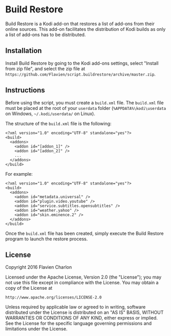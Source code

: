 Build Restore
=============

Build Restore is a Kodi add-on that restores a list of add-ons from their online sources. This add-on facilitates the distribution of Kodi builds as only a list of add-ons has to be distributed.

Installation
------------

Install Build Restore by going to the Kodi add-ons settings, select "Install from zip file", and select the zip file at ``https://github.com/Flavien/script.buildrestore/archive/master.zip``.

Instructions
------------

Before using the script, you must create a ``build.xml`` file. The ``build.xml`` file must be placed at the root of your ``userdata`` folder (``%APPDATA%\kodi\userdata`` on Windows, ``~/.kodi/userdata/`` on Linux).

The structure of the ``build.xml`` file is the following:

```
<?xml version="1.0" encoding="UTF-8" standalone="yes"?>
<build>
  <addons>
    <addon id="[addon_1]" />
    <addon id="[addon_2]" />
    ...
  </addons>
</build>
```

For example:

```
<?xml version="1.0" encoding="UTF-8" standalone="yes"?>
<build>
  <addons>
    <addon id="metadata.universal" />
    <addon id="plugin.video.youtube" />
    <addon id="service.subtitles.opensubtitles" />
    <addon id="weather.yahoo" />
    <addon id="skin.eminence.2" />
  </addons>
</build>
```

Once the ``build.xml`` file has been created, simply execute the Build Restore program to launch the restore process.

License
-------

Copyright 2016 Flavien Charlon

Licensed under the Apache License, Version 2.0 (the "License"); you may not use this file except in compliance with the License. You may obtain a copy of the License at

    http://www.apache.org/licenses/LICENSE-2.0

Unless required by applicable law or agreed to in writing, software distributed under the License is distributed on an "AS IS" BASIS, WITHOUT WARRANTIES OR CONDITIONS OF ANY KIND, either express or implied. See the License for the specific language governing permissions and limitations under the License.